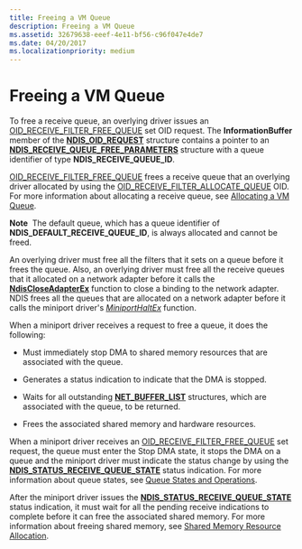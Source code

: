 ```yaml
---
title: Freeing a VM Queue
description: Freeing a VM Queue
ms.assetid: 32679638-eeef-4e11-bf56-c96f047e4de7
ms.date: 04/20/2017
ms.localizationpriority: medium
---
```


# Freeing a VM Queue





To free a receive queue, an overlying driver issues an [OID\_RECEIVE\_FILTER\_FREE\_QUEUE](https://docs.microsoft.com/windows-hardware/drivers/network/oid-receive-filter-free-queue) set OID request. The **InformationBuffer** member of the [**NDIS\_OID\_REQUEST**](https://docs.microsoft.com/windows-hardware/drivers/ddi/ndis/ns-ndis-_ndis_oid_request) structure contains a pointer to an [**NDIS\_RECEIVE\_QUEUE\_FREE\_PARAMETERS**](https://docs.microsoft.com/windows-hardware/drivers/ddi/ntddndis/ns-ntddndis-_ndis_receive_queue_free_parameters) structure with a queue identifier of type **NDIS\_RECEIVE\_QUEUE\_ID**.

[OID\_RECEIVE\_FILTER\_FREE\_QUEUE](https://docs.microsoft.com/windows-hardware/drivers/network/oid-receive-filter-free-queue) frees a receive queue that an overlying driver allocated by using the [OID\_RECEIVE\_FILTER\_ALLOCATE\_QUEUE](https://docs.microsoft.com/windows-hardware/drivers/network/oid-receive-filter-allocate-queue) OID. For more information about allocating a receive queue, see [Allocating a VM Queue](allocating-a-vm-queue.md).

**Note**  The default queue, which has a queue identifier of **NDIS\_DEFAULT\_RECEIVE\_QUEUE\_ID**, is always allocated and cannot be freed.

 

An overlying driver must free all the filters that it sets on a queue before it frees the queue. Also, an overlying driver must free all the receive queues that it allocated on a network adapter before it calls the [**NdisCloseAdapterEx**](https://docs.microsoft.com/windows-hardware/drivers/ddi/ndis/nf-ndis-ndiscloseadapterex) function to close a binding to the network adapter. NDIS frees all the queues that are allocated on a network adapter before it calls the miniport driver's [*MiniportHaltEx*](https://docs.microsoft.com/windows-hardware/drivers/ddi/ndis/nc-ndis-miniport_halt) function.

When a miniport driver receives a request to free a queue, it does the following:

-   Must immediately stop DMA to shared memory resources that are associated with the queue.

-   Generates a status indication to indicate that the DMA is stopped.

-   Waits for all outstanding [**NET\_BUFFER\_LIST**](https://docs.microsoft.com/windows-hardware/drivers/ddi/ndis/ns-ndis-_net_buffer_list) structures, which are associated with the queue, to be returned.

-   Frees the associated shared memory and hardware resources.

When a miniport driver receives an [OID\_RECEIVE\_FILTER\_FREE\_QUEUE](https://docs.microsoft.com/windows-hardware/drivers/network/oid-receive-filter-free-queue) set request, the queue must enter the Stop DMA state, it stops the DMA on a queue and the miniport driver must indicate the status change by using the [**NDIS\_STATUS\_RECEIVE\_QUEUE\_STATE**](https://docs.microsoft.com/windows-hardware/drivers/network/ndis-status-receive-queue-state) status indication. For more information about queue states, see [Queue States and Operations](queue-states-and-operations.md).

After the miniport driver issues the [**NDIS\_STATUS\_RECEIVE\_QUEUE\_STATE**](https://docs.microsoft.com/windows-hardware/drivers/network/ndis-status-receive-queue-state) status indication, it must wait for all the pending receive indications to complete before it can free the associated shared memory. For more information about freeing shared memory, see [Shared Memory Resource Allocation](shared-memory-resource-allocation.md).

 

 





